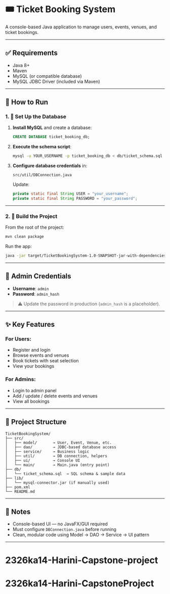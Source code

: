 # 🎟️ Ticket Booking System

A console-based Java application to manage users, events, venues, and ticket bookings.

---

## ✅ Requirements

- Java 8+
- Maven
- MySQL (or compatible database)
- MySQL JDBC Driver (included via Maven)

---

## 🚀 How to Run

### 1. 🔧 Set Up the Database

1. **Install MySQL** and create a database:

   ```sql
   CREATE DATABASE ticket_booking_db;
   ```

2. **Execute the schema script**:

   ```bash
   mysql -u YOUR_USERNAME -p ticket_booking_db < db/ticket_schema.sql
   ```

3. **Configure database credentials** in:

   ```
   src/util/DBConnection.java
   ```

   Update:
   ```java
   private static final String USER = "your_username";
   private static final String PASSWORD = "your_password";
   ```

---

### 2. 🧱 Build the Project

From the root of the project:

```bash
mvn clean package
```

Run the app:

```bash
java -jar target/TicketBookingSystem-1.0-SNAPSHOT-jar-with-dependencies.jar
```

---

## 👤 Admin Credentials

- **Username**: `admin`
- **Password**: `admin_hash`

> ⚠️ Update the password in production (`admin_hash` is a placeholder).

---

## ✨ Key Features

### For Users:
- Register and login
- Browse events and venues
- Book tickets with seat selection
- View your bookings

### For Admins:
- Login to admin panel
- Add / update / delete events and venues
- View all bookings

---

## 📁 Project Structure

```
TicketBookingSystem/
├── src/
│   ├── model/       → User, Event, Venue, etc.
│   ├── dao/         → JDBC-based database access
│   ├── service/     → Business logic
│   ├── util/        → DB connection, helpers
│   ├── ui/          → Console UI
│   └── main/        → Main.java (entry point)
├── db/
│   └── ticket_schema.sql  → SQL schema & sample data
├── lib/
│   └── mysql-connector.jar (if manually used)
├── pom.xml
└── README.md
```

---

## 📌 Notes

- Console-based UI — no JavaFX/GUI required
- Must configure `DBConnection.java` before running
- Clean, modular code using Model → DAO → Service → UI pattern

---
# 2326ka14-Harini-Capstone-project
# 2326ka14-Harini-CapstoneProject
